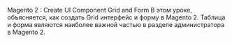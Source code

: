 Magento 2 : Create UI Component Grid and Form
В этом уроке, объясняется, как создать Grid интерфейс и форму в Magento 2. Таблица и форма являются наиболее важной частью
в разделе администратора в Magento 2.